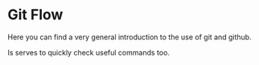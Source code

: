# Git Flow

Here you can find a very general introduction to the use of git and github. 

Is serves to quickly check useful commands too.

